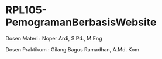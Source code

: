 # RPL105-PemogramanBerbasisWebsite

Dosen Materi    : Noper Ardi, S.Pd., M.Eng

Dosen Praktikum : Gilang Bagus Ramadhan, A.Md. Kom
